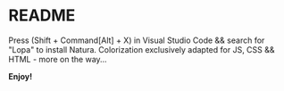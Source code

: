 # README

Press (Shift + Command[Alt] + X) in Visual Studio Code && search for "Lopa" to install Natura. Colorization exclusively adapted for JS, CSS && HTML - more on the way...

**Enjoy!**
